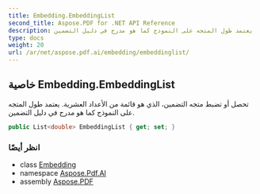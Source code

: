```yaml
---
title: Embedding.EmbeddingList
second_title: Aspose.PDF for .NET API Reference
description: خاصية التضمين. تحصل أو تضبط متجه التضمين الذي هو قائمة من الأعداد العشرية. يعتمد طول المتجه على النموذج كما هو مدرج في دليل التضمين
type: docs
weight: 20
url: /ar/net/aspose.pdf.ai/embedding/embeddinglist/
---
```

## خاصية Embedding.EmbeddingList

تحصل أو تضبط متجه التضمين، الذي هو قائمة من الأعداد العشرية. يعتمد طول المتجه على النموذج كما هو مدرج في دليل التضمين.

```csharp
public List<double> EmbeddingList { get; set; }
```

### انظر أيضًا

* class [Embedding](../)
* namespace [Aspose.Pdf.AI](../../../aspose.pdf.ai/)
* assembly [Aspose.PDF](../../../)